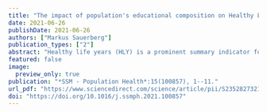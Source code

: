 ```yaml
---
title: "The impact of population's educational composition on Healthy Life Years: An empirical illustration of 16 European countries"
date: 2021-06-26
publishDate: 2021-06-26
authors: ["Markus Sauerberg"]
publication_types: ["2"]
abstract: "Healthy life years (HLY) is a prominent summary indicator for evaluating and comparing the levels of population health status across Europe. Variations in HLY, however, do not necessarily reflect underlying differences in health and mortality levels among countries and the indicator is particularly sensitive when broken down by subpopulations. For instance, despite European countries showing large HLY inequalities by educational level, these countries are also heterogenous regarding their population composition by educational attainment, which most likely affects their HLY levels. We demonstrate how this compositional effect shapes HLY levels by providing estimates for HLY by educational attainment and gender for 16 European countries using the Sullivan method. We use prevalence data about limitations in daily activities from the European Union Statistics on Income and Living Conditions (EU-SILC) and mortality data from the Eurostat database. Finally, we adjust for compositional effects by means of standardization. The education-adjusted HLY estimates do not differ much from conventional HLY. Yet, we find that in some countries HLY levels are indeed affected by the population composition by educational attainment. For example, low-, medium-, and high educated individuals in Portugal show more HLY than their counterparts in Poland. Still, Poland’s total HLY value slightly exceeds that of Portugal, indicating favorable health and mortality conditions in Poland. It is Poland’s lower relative number of low educated individuals in its population that is responsible for producing this higher total HLY value. We conclude that differentials in HLY due to differences in the relative size of educational subpopulations are generally small in HLY across Europe but they can play an important role for countries that experienced large differences in their educational expansion."
featured: false
image:
  preview_only: true
publication: "*SSM - Population Health*:15(100857), 1--11."
url_pdf: "https://www.sciencedirect.com/science/article/pii/S2352827321001324"
doi: "https://doi.org/10.1016/j.ssmph.2021.100857"
---
```

